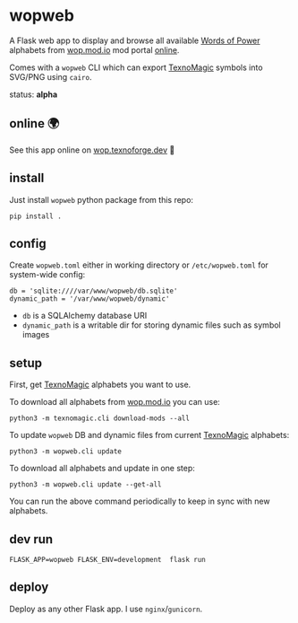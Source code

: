 # wopweb

A Flask web app to display and browse all available [Words of Power] alphabets
from [wop.mod.io] mod portal [online][wop].

Comes with a `wopweb` CLI which can export [TexnoMagic] symbols into SVG/PNG
using `cairo`.

status: **alpha**


## online 🌍

See this app online on [wop.texnoforge.dev][wop] 👀


## install

Just install `wopweb` python package from this repo:

```
pip install .
```


## config

Create `wopweb.toml` either in working directory or `/etc/wopweb.toml` for
system-wide config:

```
db = 'sqlite:////var/www/wopweb/db.sqlite'
dynamic_path = '/var/www/wopweb/dynamic'

```

* `db` is a SQLAlchemy database URI
* `dynamic_path` is a writable dir for storing dynamic files such as symbol
  images


## setup

First, get [TexnoMagic] alphabets you want to use.

To download all alphabets from [wop.mod.io] you can use:

```
python3 -m texnomagic.cli download-mods --all
```

To update `wopweb` DB and dynamic files from current [TexnoMagic] alphabets:

```
python3 -m wopweb.cli update
```

To download all alphabets and update in one step:

```
python3 -m wopweb.cli update --get-all
```

You can run the above command periodically to keep in sync with new alphabets.


## dev run

```
FLASK_APP=wopweb FLASK_ENV=development  flask run
```


## deploy

Deploy as any other Flask app. I use `nginx`/`gunicorn`.



[TexnoMagic]: https://texnoforge.github.io/texnomagic/
[Words of Power]: https://texnoforge.dev/words-of-power/
[wop.mod.io]: https://wop.mod.io
[wop]: https://wop.texnoforge.dev
